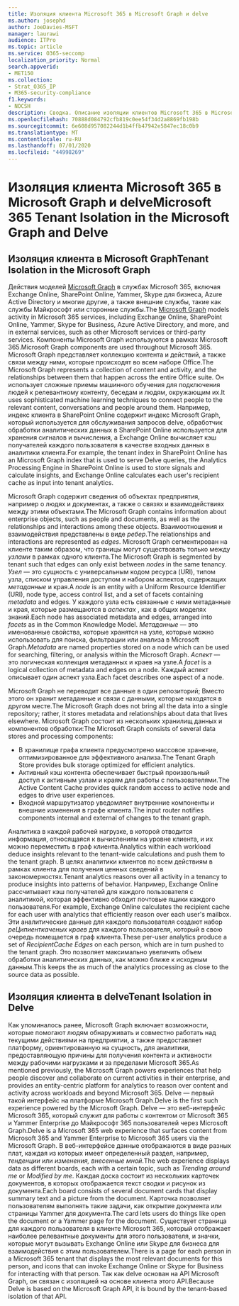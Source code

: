 ```yaml
---
title: Изоляция клиента Microsoft 365 в Microsoft Graph и delve
ms.author: josephd
author: JoeDavies-MSFT
manager: laurawi
audience: ITPro
ms.topic: article
ms.service: O365-seccomp
localization_priority: Normal
search.appverid:
- MET150
ms.collection:
- Strat_O365_IP
- M365-security-compliance
f1.keywords:
- NOCSH
description: Сводка. Описание изоляции клиентов Microsoft 365 в Microsoft Graph и в delve.
ms.openlocfilehash: 70888d084792cfb819c0ee54f34d2a8869fb198b
ms.sourcegitcommit: 6e608d957082244d1b4ffb47942e5847ec18c0b9
ms.translationtype: MT
ms.contentlocale: ru-RU
ms.lasthandoff: 07/01/2020
ms.locfileid: "44998269"
---
```

# <a name="microsoft-365-tenant-isolation-in-the-microsoft-graph-and-delve"></a><span data-ttu-id="05d65-103">Изоляция клиента Microsoft 365 в Microsoft Graph и delve</span><span class="sxs-lookup"><span data-stu-id="05d65-103">Microsoft 365 Tenant Isolation in the Microsoft Graph and Delve</span></span>

## <a name="tenant-isolation-in-the-microsoft-graph"></a><span data-ttu-id="05d65-104">Изоляция клиента в Microsoft Graph</span><span class="sxs-lookup"><span data-stu-id="05d65-104">Tenant Isolation in the Microsoft Graph</span></span>

<span data-ttu-id="05d65-105">Действия моделей [Microsoft Graph](https://developer.microsoft.com/graph) в службах Microsoft 365, включая Exchange Online, SharePoint Online, Yammer, Skype для бизнеса, Azure Active Directory и многие другие, а также внешние службы, такие как службы Майкрософт или сторонние службы.</span><span class="sxs-lookup"><span data-stu-id="05d65-105">The [Microsoft Graph](https://developer.microsoft.com/graph) models activity in Microsoft 365 services, including Exchange Online, SharePoint Online, Yammer, Skype for Business, Azure Active Directory, and more, and in external services, such as other Microsoft services or third-party services.</span></span> <span data-ttu-id="05d65-106">Компоненты Microsoft Graph используются в рамках Microsoft 365.</span><span class="sxs-lookup"><span data-stu-id="05d65-106">Microsoft Graph components are used throughout Microsoft 365.</span></span> <span data-ttu-id="05d65-107">Microsoft Graph представляет коллекцию контента и действий, а также связи между ними, которые происходят во всем наборе Office.</span><span class="sxs-lookup"><span data-stu-id="05d65-107">The Microsoft Graph represents a collection of content and activity, and the relationships between them that happen across the entire Office suite.</span></span> <span data-ttu-id="05d65-108">Он использует сложные приемы машинного обучения для подключения людей к релевантному контенту, беседам и людям, окружающим их.</span><span class="sxs-lookup"><span data-stu-id="05d65-108">It uses sophisticated machine learning techniques to connect people to the relevant content, conversations and people around them.</span></span> <span data-ttu-id="05d65-109">Например, индекс клиента в SharePoint Online содержит индекс Microsoft Graph, который используется для обслуживания запросов delve, обработчик обработки аналитических данных в SharePoint Online используется для хранения сигналов и вычисления, а Exchange Online вычисляет кэш получателей каждого пользователя в качестве входных данных в аналитики клиента.</span><span class="sxs-lookup"><span data-stu-id="05d65-109">For example, the tenant index in SharePoint Online has an Microsoft Graph index that is used to serve Delve queries, the Analytics Processing Engine in SharePoint Online is used to store signals and calculate insights, and Exchange Online calculates each user's recipient cache as input into tenant analytics.</span></span>

<span data-ttu-id="05d65-110">Microsoft Graph содержит сведения об объектах предприятия, например о людях и документах, а также о связях и взаимодействиях между этими объектами.</span><span class="sxs-lookup"><span data-stu-id="05d65-110">The Microsoft Graph contains information about enterprise objects, such as people and documents, as well as the relationships and interactions among these objects.</span></span> <span data-ttu-id="05d65-111">Взаимоотношения и взаимодействия представлены в виде *ребер*.</span><span class="sxs-lookup"><span data-stu-id="05d65-111">The relationships and interactions are represented as *edges*.</span></span> <span data-ttu-id="05d65-112">Microsoft Graph сегментирован на клиенте таким образом, что границы могут существовать только между *узлами* в рамках одного клиента.</span><span class="sxs-lookup"><span data-stu-id="05d65-112">The Microsoft Graph is segmented by tenant such that edges can only exist between *nodes* in the same tenancy.</span></span> <span data-ttu-id="05d65-113">*Узел* — это сущность с универсальным кодом ресурса (URI), типом узла, списком управления доступом и набором аспектов, содержащих *метаданные* и края.</span><span class="sxs-lookup"><span data-stu-id="05d65-113">A *node* is an entity with a Uniform Resource Identifier (URI), node type, access control list, and a set of facets containing *metadata* and edges.</span></span> <span data-ttu-id="05d65-114">У каждого узла есть связанные с ними метаданные и края, которые размещаются в *аспектах* , как в общих моделях знаний.</span><span class="sxs-lookup"><span data-stu-id="05d65-114">Each node has associated metadata and edges, arranged into *facets* as in the Common Knowledge Model.</span></span> <span data-ttu-id="05d65-115">*Метаданные* — это именованные свойства, которые хранятся на узле, которые можно использовать для поиска, фильтрации или анализа в Microsoft Graph.</span><span class="sxs-lookup"><span data-stu-id="05d65-115">*Metadata* are named properties stored on a node which can be used for searching, filtering, or analysis within the Microsoft Graph.</span></span> <span data-ttu-id="05d65-116">*Аспект* — это логическая коллекция метаданных и краев на узле.</span><span class="sxs-lookup"><span data-stu-id="05d65-116">A *facet* is a logical collection of metadata and edges on a node.</span></span> <span data-ttu-id="05d65-117">Каждый аспект описывает один аспект узла.</span><span class="sxs-lookup"><span data-stu-id="05d65-117">Each facet describes one aspect of a node.</span></span> 

<span data-ttu-id="05d65-118">Microsoft Graph не переводит все данные в один репозиторий; Вместо этого он хранит метаданные и связи с данными, которые находятся в другом месте.</span><span class="sxs-lookup"><span data-stu-id="05d65-118">The Microsoft Graph does not bring all the data into a single repository; rather, it stores metadata and relationships about data that lives elsewhere.</span></span> <span data-ttu-id="05d65-119">Microsoft Graph состоит из нескольких хранилищ данных и компонентов обработки:</span><span class="sxs-lookup"><span data-stu-id="05d65-119">The Microsoft Graph consists of several data stores and processing components:</span></span>

- <span data-ttu-id="05d65-120">В хранилище графа клиента предусмотрено массовое хранение, оптимизированное для эффективного анализа.</span><span class="sxs-lookup"><span data-stu-id="05d65-120">The Tenant Graph Store provides bulk storage optimized for efficient analytics.</span></span>
- <span data-ttu-id="05d65-121">Активный кэш контента обеспечивает быстрый произвольный доступ к активным узлам и краям для работы с пользователями.</span><span class="sxs-lookup"><span data-stu-id="05d65-121">The Active Content Cache provides quick random access to active node and edges to drive user experiences.</span></span>
- <span data-ttu-id="05d65-122">Входной маршрутизатор уведомляет внутренние компоненты и внешние изменения в графе клиента.</span><span class="sxs-lookup"><span data-stu-id="05d65-122">The input router notifies components internal and external of changes to the tenant graph.</span></span>

<span data-ttu-id="05d65-123">Аналитика в каждой рабочей нагрузке, в которой отводится информация, относящаяся к вычислениям на уровне клиента, и их можно переместить в граф клиента.</span><span class="sxs-lookup"><span data-stu-id="05d65-123">Analytics within each workload deduce insights relevant to the tenant-wide calculations and push them to the tenant graph.</span></span> <span data-ttu-id="05d65-124">В целях аналитики клиентов по всем действиям в рамках клиента для получения ценных сведений в закономерностях.</span><span class="sxs-lookup"><span data-stu-id="05d65-124">Tenant analytics reasons over all activity in a tenancy to produce insights into patterns of behavior.</span></span> <span data-ttu-id="05d65-125">Например, Exchange Online рассчитывает кэш получателей для каждого пользователя с аналитикой, которая эффективно обходит почтовые ящики каждого пользователя.</span><span class="sxs-lookup"><span data-stu-id="05d65-125">For example, Exchange Online calculates the recipient cache for each user with analytics that efficiently reason over each user's mailbox.</span></span> <span data-ttu-id="05d65-126">Эти аналитические данные для каждого пользователя создают набор *реЦипиенткаченых краев* для каждого пользователя, который в свою очередь помещается в граф клиента.</span><span class="sxs-lookup"><span data-stu-id="05d65-126">These per-user analytics produce a set of *RecipientCache Edges* on each person, which are in turn pushed to the tenant graph.</span></span> <span data-ttu-id="05d65-127">Это позволяет максимально увеличить объем обработки аналитических данных, как можно ближе к исходным данным.</span><span class="sxs-lookup"><span data-stu-id="05d65-127">This keeps the as much of the analytics processing as close to the source data as possible.</span></span>

## <a name="tenant-isolation-in-delve"></a><span data-ttu-id="05d65-128">Изоляция клиента в delve</span><span class="sxs-lookup"><span data-stu-id="05d65-128">Tenant Isolation in Delve</span></span>

<span data-ttu-id="05d65-129">Как упоминалось ранее, Microsoft Graph включает возможности, которые помогают людям обнаруживать и совместно работать над текущими действиями на предприятии, а также предоставляет платформу, ориентированную на сущность, для аналитики, предоставляющую причины для получения контента и активности между рабочими нагрузками и за пределами Microsoft 365.</span><span class="sxs-lookup"><span data-stu-id="05d65-129">As mentioned previously, the Microsoft Graph powers experiences that help people discover and collaborate on current activities in their enterprise, and provides an entity-centric platform for analytics to reason over content and activity across workloads and beyond Microsoft 365.</span></span> <span data-ttu-id="05d65-130">Delve — первый такой интерфейс на платформе Microsoft Graph.</span><span class="sxs-lookup"><span data-stu-id="05d65-130">Delve is the first such experience powered by the Microsoft Graph.</span></span>
<span data-ttu-id="05d65-131">Delve — это веб-интерфейс Microsoft 365, который служит для работы с контентом от Microsoft 365 и Yammer Enterprise до Майкрософт 365 пользователей через Microsoft Graph.</span><span class="sxs-lookup"><span data-stu-id="05d65-131">Delve is a Microsoft 365 web experience that surfaces content from Microsoft 365 and Yammer Enterprise to Microsoft 365 users via the Microsoft Graph.</span></span> <span data-ttu-id="05d65-132">В веб-интерфейсе данные отображаются в виде разных плат, каждая из которых имеет определенный раздел, например, *тенденции* или *изменения, внесенные мной*.</span><span class="sxs-lookup"><span data-stu-id="05d65-132">The web experience displays data as different boards, each with a certain topic, such as *Trending around me* or *Modified by me*.</span></span> <span data-ttu-id="05d65-133">Каждая доска состоит из нескольких карточек документов, в которых отображается текст сводки и рисунок из документа.</span><span class="sxs-lookup"><span data-stu-id="05d65-133">Each board consists of several document cards that display summary text and a picture from the document.</span></span> <span data-ttu-id="05d65-134">Карточка позволяет пользователям выполнять такие задачи, как открытие документа или страницы Yammer для документа.</span><span class="sxs-lookup"><span data-stu-id="05d65-134">The card lets users do things like open the document or a Yammer page for the document.</span></span> <span data-ttu-id="05d65-135">Существует страница для каждого пользователя в клиенте Microsoft 365, который отображает наиболее релевантные документы для этого пользователя, и значки, которые могут вызывать Exchange Online или Skype для бизнеса для взаимодействия с этим пользователем.</span><span class="sxs-lookup"><span data-stu-id="05d65-135">There is a page for each person in a Microsoft 365 tenant that displays the most relevant documents for this person, and icons that can invoke Exchange Online or Skype for Business for interacting with that person.</span></span> <span data-ttu-id="05d65-136">Так как delve основан на API Microsoft Graph, он связан с изоляцией на основе клиента этого API.</span><span class="sxs-lookup"><span data-stu-id="05d65-136">Because Delve is based on the Microsoft Graph API, it is bound by the tenant-based isolation of that API.</span></span>